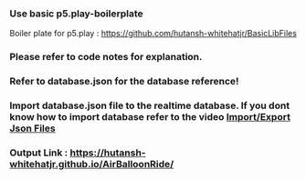 
### Use basic p5.play-boilerplate
Boiler plate for p5.play : https://github.com/hutansh-whitehatjr/BasicLibFiles

### Please refer to code notes for explanation.
### Refer to database.json for the database reference!

### Import database.json file to the realtime database. If you dont know how to import database refer to the video <a href="https://www.youtube.com/watch?v=YL9j4-kjPoA&ab_channel=DroidpediaAcademy"> Import/Export Json Files</a> 

### Output Link : https://hutansh-whitehatjr.github.io/AirBalloonRide/
